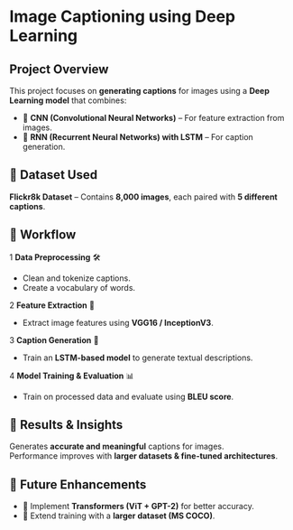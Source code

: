 #  **Image Captioning using Deep Learning**  

##  **Project Overview**  
This project focuses on **generating captions** for images using a **Deep Learning model** that combines:  
- 🔹 **CNN (Convolutional Neural Networks)** – For feature extraction from images.  
- 🔹 **RNN (Recurrent Neural Networks) with LSTM** – For caption generation.  

## 📂 **Dataset Used**  
 **Flickr8k Dataset** – Contains **8,000 images**, each paired with **5 different captions**.  

## 🔄 **Workflow**  
1 **Data Preprocessing** 🛠️  
   - Clean and tokenize captions.  
   - Create a vocabulary of words.  

2️ **Feature Extraction** 🎯  
   - Extract image features using **VGG16 / InceptionV3**.  

3️ **Caption Generation** 📝  
   - Train an **LSTM-based model** to generate textual descriptions.  

4️ **Model Training & Evaluation** 📊  
   - Train on processed data and evaluate using **BLEU score**.  

## 🎯 **Results & Insights**  
 Generates **accurate and meaningful** captions for images.  
 Performance improves with **larger datasets & fine-tuned architectures**.  

## 🚀 **Future Enhancements**  
- 🔹 Implement **Transformers (ViT + GPT-2)** for better accuracy.  
- 🔹 Extend training with a **larger dataset (MS COCO)**.  

